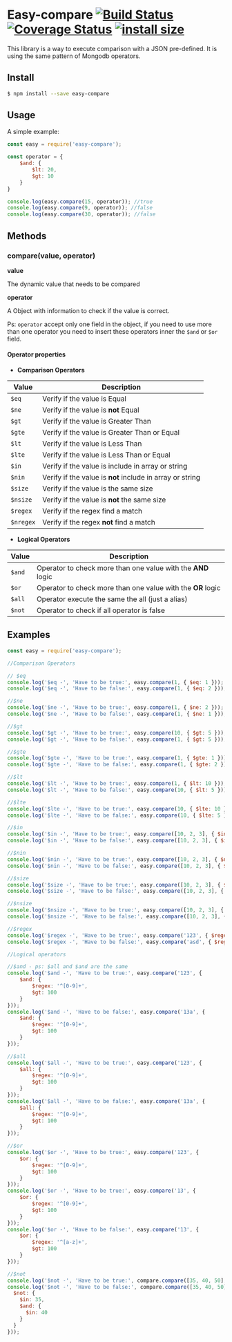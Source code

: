 # Easy-compare [![Build Status](https://travis-ci.org/torto/easy-compare.svg?branch=master)](https://travis-ci.org/torto/easy-compare) [![Coverage Status](https://coveralls.io/repos/github/torto/easy-compare/badge.svg?branch=master)](https://coveralls.io/github/torto/easy-compare?branch=master) [![install size](https://packagephobia.now.sh/badge?p=easy-compare)](https://packagephobia.now.sh/result?p=easy-compare) #

This library is a way to execute comparison with a JSON pre-defined. It is using the same pattern of Mongodb operators.

## Install ##

```bash
$ npm install --save easy-compare
```

## Usage ##

A simple example:


```js
const easy = require('easy-compare');

const operator = {
    $and: {
        $lt: 20,
        $gt: 10
    }
}

console.log(easy.compare(15, operator)); //true
console.log(easy.compare(9, operator)); //false
console.log(easy.compare(30, operator)); //false

```

## Methods ##

### compare(value, operator) ###

**value**

The dynamic value that needs to be compared

**operator**

A Object with information to check if the value is correct.

Ps: `operator` accept only one field in the object, if you need to use more than one operator you need to insert these operators inner the `$and` or `$or` field.

#### Operator properties ####

* **Comparison Operators**

| Value | Description |
| -- | -- |
| `$eq` | Verify if the value is Equal|
| `$ne` | Verify if the value is **not** Equal|
| `$gt` | Verify if the value is Greater Than|
| `$gte` | Verify if the value is Greater Than or Equal|
| `$lt` | Verify if the value is Less Than |
| `$lte` | Verify if the value is Less Than or Equal|
| `$in` | Verify if the value is include in array or string|
| `$nin` | Verify if the value is **not** include in array or string|
| `$size` | Verify if the value is the same size|
| `$nsize` | Verify if the value is **not** the same size|
| `$regex` | Verify if the regex find a match|
| `$nregex` | Verify if the regex **not** find a match|

* **Logical Operators**

| Value | Description |
| -- | -- |
| `$and` | Operator to check more than one value with the **AND** logic|
| `$or` | Operator to check more than one value with the **OR** logic|
| `$all` | Operator execute the same the all (just a alias)|
| `$not` | Operator to check if all operator is false|

## Examples ##

```js
const easy = require('easy-compare');

//Comparison Operators

// $eq
console.log('$eq -', 'Have to be true:', easy.compare(1, { $eq: 1 }));
console.log('$eq -', 'Have to be false:', easy.compare(1, { $eq: 2 }));

//$ne
console.log('$ne -', 'Have to be true:', easy.compare(1, { $ne: 2 }));
console.log('$ne -', 'Have to be false:', easy.compare(1, { $ne: 1 }));

//$gt
console.log('$gt -', 'Have to be true:', easy.compare(10, { $gt: 5 }));
console.log('$gt -', 'Have to be false:', easy.compare(1, { $gt: 5 }));

//$gte
console.log('$gte -', 'Have to be true:', easy.compare(1, { $gte: 1 }));
console.log('$gte -', 'Have to be false:', easy.compare(1, { $gte: 2 }));

//$lt
console.log('$lt -', 'Have to be true:', easy.compare(1, { $lt: 10 }));
console.log('$lt -', 'Have to be false:', easy.compare(10, { $lt: 5 }));

//$lte
console.log('$lte -', 'Have to be true:', easy.compare(10, { $lte: 10 }));
console.log('$lte -', 'Have to be false:', easy.compare(10, { $lte: 5 }));

//$in
console.log('$in -', 'Have to be true:', easy.compare([10, 2, 3], { $in: 10 }));
console.log('$in -', 'Have to be false:', easy.compare([10, 2, 3], { $in: 5 }));

//$nin
console.log('$nin -', 'Have to be true:', easy.compare([10, 2, 3], { $nin: 5 }));
console.log('$nin -', 'Have to be false:', easy.compare([10, 2, 3], { $nin: 10 }));

//$size
console.log('$size -', 'Have to be true:', easy.compare([10, 2, 3], { $size: 3 }));
console.log('$size -', 'Have to be false:', easy.compare([10, 2, 3], { $size: 5 }));

//$nsize
console.log('$nsize -', 'Have to be true:', easy.compare([10, 2, 3], { $nsize: 5 }));
console.log('$nsize -', 'Have to be false:', easy.compare([10, 2, 3], { $nsize: 3 }));

//$regex
console.log('$regex -', 'Have to be true:', easy.compare('123', { $regex: '^[0-9]+' }));
console.log('$regex -', 'Have to be false:', easy.compare('asd', { $regex: '^[0-9]+' }));

//Logical operators

//$and - ps: $all and $and are the same
console.log('$and -', 'Have to be true:', easy.compare('123', {
    $and: {
        $regex: '^[0-9]+',
        $gt: 100
    }
}));
console.log('$and -', 'Have to be false:', easy.compare('13a', {
    $and: {
        $regex: '^[0-9]+',
        $gt: 100
    }
}));

//$all
console.log('$all -', 'Have to be true:', easy.compare('123', {
    $all: {
        $regex: '^[0-9]+',
        $gt: 100
    }
}));
console.log('$all -', 'Have to be false:', easy.compare('13a', {
    $all: {
        $regex: '^[0-9]+',
        $gt: 100
    }
}));

//$or
console.log('$or -', 'Have to be true:', easy.compare('123', {
    $or: {
        $regex: '^[0-9]+',
        $gt: 100
    }
}));
console.log('$or -', 'Have to be true:', easy.compare('13', {
    $or: {
        $regex: '^[0-9]+',
        $gt: 100
    }
}));
console.log('$or -', 'Have to be false:', easy.compare('13', {
    $or: {
        $regex: '^[a-z]+',
        $gt: 100
    }
}));

//$not
console.log('$not -', 'Have to be true:', compare.compare([35, 40, 50], { $not: { $in: 45 } }));
console.log('$not -', 'Have to be false:', compare.compare([35, 40, 50], {
  $not: {
    $in: 35,
    $and: {
      $in: 40
    }
  }
}));
```
